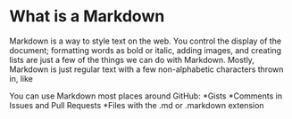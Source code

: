 # What is a Markdown
Markdown is a way to style text on the web. You control the display of the document; formatting words as bold or italic, adding images, and creating lists are just a few of the things we can do with Markdown. Mostly, Markdown is just regular text with a few non-alphabetic characters thrown in, like

You can use Markdown most places around GitHub:
*Gists
*Comments in Issues and Pull Requests
*Files with the .md or .markdown extension
